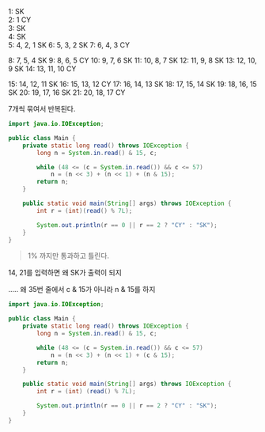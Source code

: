 1: SK  
2: 1 CY  
3: SK  
4: SK  
5: 4, 2, 1 SK
6: 5, 3, 2 SK
7: 6, 4, 3 CY

8: 7, 5, 4 SK
9: 8, 6, 5 CY
10: 9, 7, 6 SK
11: 10, 8, 7 SK
12: 11, 9, 8 SK
13: 12, 10, 9 SK
14: 13, 11, 10 CY

15: 14, 12, 11 SK
16: 15, 13, 12 CY
17: 16, 14, 13 SK
18: 17, 15, 14 SK
19: 18, 16, 15 SK
20: 19, 17, 16 SK
21: 20, 18, 17 CY

7개씩 묶여서 반복된다.

```java
import java.io.IOException;

public class Main {
	private static long read() throws IOException {
		long n = System.in.read() & 15, c;

		while (48 <= (c = System.in.read()) && c <= 57)
			n = (n << 3) + (n << 1) + (n & 15);
		return n;
	}

	public static void main(String[] args) throws IOException {
		int r = (int)(read() % 7L);

		System.out.println(r == 0 || r == 2 ? "CY" : "SK");
	}
}
```

> 1% 까지만 통과하고 틀린다.

14, 21를 입력하면 왜 SK가 출력이 되지

..... 왜 35번 줄에서 c & 15가 아니라 n & 15를 하지

```java
import java.io.IOException;

public class Main {
	private static long read() throws IOException {
		long n = System.in.read() & 15, c;

		while (48 <= (c = System.in.read()) && c <= 57)
			n = (n << 3) + (n << 1) + (c & 15);
		return n;
	}

	public static void main(String[] args) throws IOException {
		int r = (int) (read() % 7L);

		System.out.println(r == 0 || r == 2 ? "CY" : "SK");
	}
}
```
